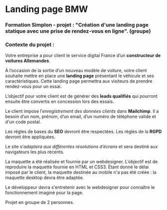 # Landing page BMW

### Formation Simplon - projet : "Création d'une landing page statique avec une prise de rendez-vous en ligne". (groupe)

### Contexte du projet :

Votre entreprise a pour client le service digital France d’un **constructeur de voitures Allemandes**.

À l’occasion de la sortie d’un nouveau modèle de voiture, votre client souhaite mettre en place une **landing page** 
présentant le véhicule et ses caractéristiques. Cette landing page permettra aux visiteurs de prendre rendez-vous pour un essai.

L’objectif pour votre client est de générer des **leads qualifiés** qui pourront ensuite être convertis en concession lors des essais.

Le client impose l’_enregistrement des données clients_ dans **Mailchimp**. 
Il a besoin d’un nom, prénom, d’un email, d’un numéro de téléphone valide et d'un code postal.

Les règles de bases du **SEO** devront être respectées. Les règles de la **RGPD** devront être appliquées.

Le site s’_adaptera aux différentes résolutions d’écrans_ et sera destiné aux navigateurs les plus récents.

La maquette a été réalisée et fournie par un webdesigner. L’objectif est de reproduire la maquette fournie en HTML et CSS3. 
Étant donné le délai imposé par le client, la maquette destinée au mobile n'a pas été créée : 
la maquette desktop devra être adaptée.

Le développeur devra s'entretenir avec le webdesigner pour connaître le fonctionnement imaginé pour la page.

Projet en groupe de 2 personnes.
